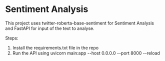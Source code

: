 # Sentiment Analysis

This project uses twitter-roberta-base-sentiment for Sentiment Analysis and FastAPI for input of the text to analyse.

Steps:

1. Install the requirements.txt file in the repo
2. Run the API using uvicorn main:app --host 0.0.0.0 --port 8000 --reload
